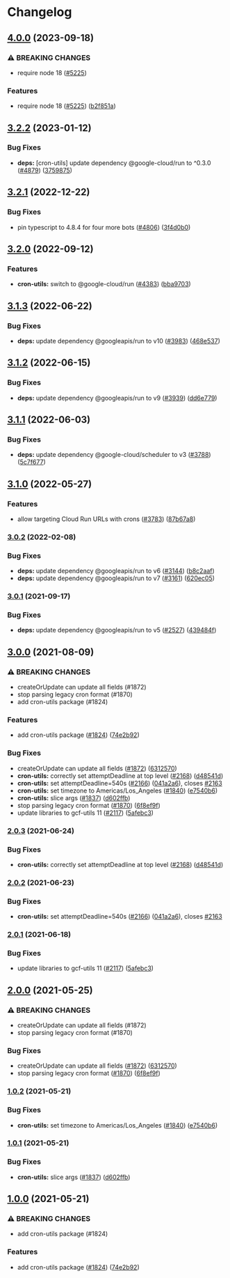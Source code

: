 # Changelog

## [4.0.0](https://github.com/googleapis/repo-automation-bots/compare/cron-utils-v3.2.2...cron-utils-v4.0.0) (2023-09-18)


### ⚠ BREAKING CHANGES

* require node 18 ([#5225](https://github.com/googleapis/repo-automation-bots/issues/5225))

### Features

* require node 18 ([#5225](https://github.com/googleapis/repo-automation-bots/issues/5225)) ([b2f851a](https://github.com/googleapis/repo-automation-bots/commit/b2f851a741d191719f2e3840b09e4230de9826f9))

## [3.2.2](https://github.com/googleapis/repo-automation-bots/compare/cron-utils-v3.2.1...cron-utils-v3.2.2) (2023-01-12)


### Bug Fixes

* **deps:** [cron-utils] update dependency @google-cloud/run to ^0.3.0 ([#4879](https://github.com/googleapis/repo-automation-bots/issues/4879)) ([3759875](https://github.com/googleapis/repo-automation-bots/commit/37598753143364d6a159fbad01bd518a7be83962))

## [3.2.1](https://github.com/googleapis/repo-automation-bots/compare/cron-utils-v3.2.0...cron-utils-v3.2.1) (2022-12-22)


### Bug Fixes

* pin typescript to 4.8.4 for four more bots ([#4806](https://github.com/googleapis/repo-automation-bots/issues/4806)) ([3f4d0b0](https://github.com/googleapis/repo-automation-bots/commit/3f4d0b03c14a80460d4269e174a3613454c7c530))

## [3.2.0](https://github.com/googleapis/repo-automation-bots/compare/cron-utils-v3.1.3...cron-utils-v3.2.0) (2022-09-12)


### Features

* **cron-utils:** switch to @google-cloud/run ([#4383](https://github.com/googleapis/repo-automation-bots/issues/4383)) ([bba9703](https://github.com/googleapis/repo-automation-bots/commit/bba97031e2b7004ccc79fb025ecfbf9474ec818a))

## [3.1.3](https://github.com/googleapis/repo-automation-bots/compare/cron-utils-v3.1.2...cron-utils-v3.1.3) (2022-06-22)


### Bug Fixes

* **deps:** update dependency @googleapis/run to v10 ([#3983](https://github.com/googleapis/repo-automation-bots/issues/3983)) ([468e537](https://github.com/googleapis/repo-automation-bots/commit/468e537e838d302465ce1d3de534e3168e1f08b6))

## [3.1.2](https://github.com/googleapis/repo-automation-bots/compare/cron-utils-v3.1.1...cron-utils-v3.1.2) (2022-06-15)


### Bug Fixes

* **deps:** update dependency @googleapis/run to v9 ([#3939](https://github.com/googleapis/repo-automation-bots/issues/3939)) ([dd6e779](https://github.com/googleapis/repo-automation-bots/commit/dd6e779509fd242a181897bd506ef8d1226c9e5e))

## [3.1.1](https://github.com/googleapis/repo-automation-bots/compare/cron-utils-v3.1.0...cron-utils-v3.1.1) (2022-06-03)


### Bug Fixes

* **deps:** update dependency @google-cloud/scheduler to v3 ([#3788](https://github.com/googleapis/repo-automation-bots/issues/3788)) ([5c7f677](https://github.com/googleapis/repo-automation-bots/commit/5c7f677bc45fe758833e0506a6e30d4c5c637cd5))

## [3.1.0](https://github.com/googleapis/repo-automation-bots/compare/cron-utils-v3.0.2...cron-utils-v3.1.0) (2022-05-27)


### Features

* allow targeting Cloud Run URLs with crons ([#3783](https://github.com/googleapis/repo-automation-bots/issues/3783)) ([87b67a8](https://github.com/googleapis/repo-automation-bots/commit/87b67a8f7eda65514a2c6f15367cc490140a5d12))

### [3.0.2](https://github.com/googleapis/repo-automation-bots/compare/cron-utils-v3.0.1...cron-utils-v3.0.2) (2022-02-08)


### Bug Fixes

* **deps:** update dependency @googleapis/run to v6 ([#3144](https://github.com/googleapis/repo-automation-bots/issues/3144)) ([b8c2aaf](https://github.com/googleapis/repo-automation-bots/commit/b8c2aaf89d137b3581448d77dfd68081f58b6ee2))
* **deps:** update dependency @googleapis/run to v7 ([#3161](https://github.com/googleapis/repo-automation-bots/issues/3161)) ([620ec05](https://github.com/googleapis/repo-automation-bots/commit/620ec05b6078f95232fa14438317b24b590671b2))

### [3.0.1](https://www.github.com/googleapis/repo-automation-bots/compare/cron-utils-v3.0.0...cron-utils-v3.0.1) (2021-09-17)


### Bug Fixes

* **deps:** update dependency @googleapis/run to v5 ([#2527](https://www.github.com/googleapis/repo-automation-bots/issues/2527)) ([439484f](https://www.github.com/googleapis/repo-automation-bots/commit/439484fbf9fdb2545581472e5e88aa7c5bc8f0d9))

## [3.0.0](https://www.github.com/googleapis/repo-automation-bots/compare/cron-utils-v2.0.3...cron-utils-v3.0.0) (2021-08-09)


### ⚠ BREAKING CHANGES

* createOrUpdate can update all fields (#1872)
* stop parsing legacy cron format (#1870)
* add cron-utils package (#1824)

### Features

* add cron-utils package ([#1824](https://www.github.com/googleapis/repo-automation-bots/issues/1824)) ([74e2b92](https://www.github.com/googleapis/repo-automation-bots/commit/74e2b92aa92cfb368c66566844b29680b126e444))


### Bug Fixes

* createOrUpdate can update all fields ([#1872](https://www.github.com/googleapis/repo-automation-bots/issues/1872)) ([6312570](https://www.github.com/googleapis/repo-automation-bots/commit/6312570a7a13fe8a05be6db26288548de7b09dd6))
* **cron-utils:** correctly set attemptDeadline at top level ([#2168](https://www.github.com/googleapis/repo-automation-bots/issues/2168)) ([d48541d](https://www.github.com/googleapis/repo-automation-bots/commit/d48541de989e17fbda2530712b5472a1b617d16d))
* **cron-utils:** set attemptDeadline=540s ([#2166](https://www.github.com/googleapis/repo-automation-bots/issues/2166)) ([041a2a6](https://www.github.com/googleapis/repo-automation-bots/commit/041a2a62e64fc4f4914b39efcec43ca1b9a82449)), closes [#2163](https://www.github.com/googleapis/repo-automation-bots/issues/2163)
* **cron-utils:** set timezone to Americas/Los_Angeles ([#1840](https://www.github.com/googleapis/repo-automation-bots/issues/1840)) ([e7540b6](https://www.github.com/googleapis/repo-automation-bots/commit/e7540b6539c2ea7d40a7c9e94c4c02b917066506))
* **cron-utils:** slice args ([#1837](https://www.github.com/googleapis/repo-automation-bots/issues/1837)) ([d602ffb](https://www.github.com/googleapis/repo-automation-bots/commit/d602ffbf7e2923d897297a7892920cf4c9cb816f))
* stop parsing legacy cron format ([#1870](https://www.github.com/googleapis/repo-automation-bots/issues/1870)) ([6f8ef9f](https://www.github.com/googleapis/repo-automation-bots/commit/6f8ef9fbd9b2e57ca5e54a5ea2c16e84e1f8ad11))
* update libraries to gcf-utils 11 ([#2117](https://www.github.com/googleapis/repo-automation-bots/issues/2117)) ([5afebc3](https://www.github.com/googleapis/repo-automation-bots/commit/5afebc3781cd511a5fc6cd4485c2b002fcacacb4))

### [2.0.3](https://www.github.com/googleapis/repo-automation-bots/compare/cron-utils-v2.0.2...cron-utils-v2.0.3) (2021-06-24)


### Bug Fixes

* **cron-utils:** correctly set attemptDeadline at top level ([#2168](https://www.github.com/googleapis/repo-automation-bots/issues/2168)) ([d48541d](https://www.github.com/googleapis/repo-automation-bots/commit/d48541de989e17fbda2530712b5472a1b617d16d))

### [2.0.2](https://www.github.com/googleapis/repo-automation-bots/compare/cron-utils-v2.0.1...cron-utils-v2.0.2) (2021-06-23)


### Bug Fixes

* **cron-utils:** set attemptDeadline=540s ([#2166](https://www.github.com/googleapis/repo-automation-bots/issues/2166)) ([041a2a6](https://www.github.com/googleapis/repo-automation-bots/commit/041a2a62e64fc4f4914b39efcec43ca1b9a82449)), closes [#2163](https://www.github.com/googleapis/repo-automation-bots/issues/2163)

### [2.0.1](https://www.github.com/googleapis/repo-automation-bots/compare/cron-utils-v2.0.0...cron-utils-v2.0.1) (2021-06-18)


### Bug Fixes

* update libraries to gcf-utils 11 ([#2117](https://www.github.com/googleapis/repo-automation-bots/issues/2117)) ([5afebc3](https://www.github.com/googleapis/repo-automation-bots/commit/5afebc3781cd511a5fc6cd4485c2b002fcacacb4))

## [2.0.0](https://www.github.com/googleapis/repo-automation-bots/compare/cron-utils-v1.0.2...cron-utils-v2.0.0) (2021-05-25)


### ⚠ BREAKING CHANGES

* createOrUpdate can update all fields (#1872)
* stop parsing legacy cron format (#1870)

### Bug Fixes

* createOrUpdate can update all fields ([#1872](https://www.github.com/googleapis/repo-automation-bots/issues/1872)) ([6312570](https://www.github.com/googleapis/repo-automation-bots/commit/6312570a7a13fe8a05be6db26288548de7b09dd6))
* stop parsing legacy cron format ([#1870](https://www.github.com/googleapis/repo-automation-bots/issues/1870)) ([6f8ef9f](https://www.github.com/googleapis/repo-automation-bots/commit/6f8ef9fbd9b2e57ca5e54a5ea2c16e84e1f8ad11))

### [1.0.2](https://www.github.com/googleapis/repo-automation-bots/compare/cron-utils-v1.0.1...cron-utils-v1.0.2) (2021-05-21)


### Bug Fixes

* **cron-utils:** set timezone to Americas/Los_Angeles ([#1840](https://www.github.com/googleapis/repo-automation-bots/issues/1840)) ([e7540b6](https://www.github.com/googleapis/repo-automation-bots/commit/e7540b6539c2ea7d40a7c9e94c4c02b917066506))

### [1.0.1](https://www.github.com/googleapis/repo-automation-bots/compare/cron-utils-v1.0.0...cron-utils-v1.0.1) (2021-05-21)


### Bug Fixes

* **cron-utils:** slice args ([#1837](https://www.github.com/googleapis/repo-automation-bots/issues/1837)) ([d602ffb](https://www.github.com/googleapis/repo-automation-bots/commit/d602ffbf7e2923d897297a7892920cf4c9cb816f))

## [1.0.0](https://www.github.com/googleapis/repo-automation-bots/compare/cron-utils-v0.1.0...cron-utils-v1.0.0) (2021-05-21)


### ⚠ BREAKING CHANGES

* add cron-utils package (#1824)

### Features

* add cron-utils package ([#1824](https://www.github.com/googleapis/repo-automation-bots/issues/1824)) ([74e2b92](https://www.github.com/googleapis/repo-automation-bots/commit/74e2b92aa92cfb368c66566844b29680b126e444))
